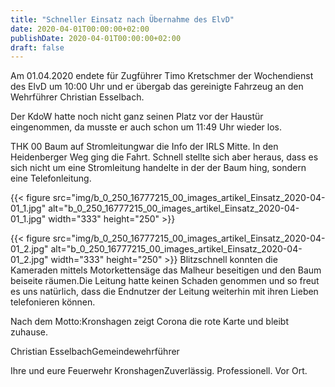 ```yaml
---
title: "Schneller Einsatz nach Übernahme des ElvD"
date: 2020-04-01T00:00:00+02:00
publishDate: 2020-04-01T00:00:00+02:00
draft: false
---
```


Am 01.04.2020 endete für Zugführer Timo Kretschmer der Wochendienst des ElvD um 10:00 Uhr und er übergab das gereinigte Fahrzeug an den Wehrführer Christian Esselbach.

<!--more-->

Der KdoW hatte noch nicht ganz seinen Platz vor der Haustür eingenommen, da musste er auch schon um 11:49 Uhr wieder los.

THK 00 Baum auf Stromleitungwar die Info der IRLS Mitte. In den Heidenberger Weg ging die Fahrt. Schnell stellte sich aber heraus, dass es sich nicht um eine Stromleitung handelte in der der Baum hing, sondern eine Telefonleitung.


{{< figure src="img/b_0_250_16777215_00_images_artikel_Einsatz_2020-04-01_1.jpg" alt="b_0_250_16777215_00_images_artikel_Einsatz_2020-04-01_1.jpg" width="333" height="250" >}}

{{< figure src="img/b_0_250_16777215_00_images_artikel_Einsatz_2020-04-01_2.jpg" alt="b_0_250_16777215_00_images_artikel_Einsatz_2020-04-01_2.jpg" width="333" height="250" >}}
Blitzschnell konnten die Kameraden mittels Motorkettensäge das Malheur beseitigen und den Baum beiseite räumen.Die Leitung hatte keinen Schaden genommen und so freut es uns natürlich, dass die Endnutzer der Leitung weiterhin mit ihren Lieben telefonieren können.

Nach dem Motto:Kronshagen zeigt Corona die rote Karte und bleibt zuhause.

Christian EsselbachGemeindewehrführer

Ihre und eure Feuerwehr KronshagenZuverlässig. Professionell. Vor Ort.

